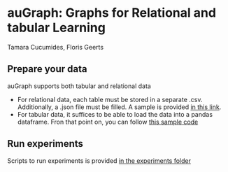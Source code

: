 # auGraph: Graphs for Relational and tabular Learning
Tamara Cucumides, Floris Geerts

## Prepare your data
auGraph supports both tabular and relational data
* For relational data, each table must be stored in a separate .csv. Additionally, a .json file must be filled. A sample is provided [in this link](https://github.com/TamaraCucumides/auGraph/tree/main/data/toy).
* For tabular data, it suffices to be able to load the data into a pandas dataframe. Fron that point on, you can follow [this sample code](https://github.com/TamaraCucumides/auGraph/blob/main/experiments/e2-tabular-data.py)
  
## Run experiments
Scripts to run experiments is provided [in the experiments folder](https://github.com/TamaraCucumides/auGraph/tree/main/experiments)

